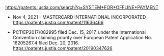 https://patents.justia.com/search?q=SYSTEM+FOR+OFFLINE+PAYMENT

+ Nov 4, 2021 - MASTERCARD INTERNATIONAL INCORPORATED
https://patents.justia.com/patent/11636466

+ PCT/EP2017/082995 filed Dec. 15, 2017, under the International Convention claiming priority over European Patent Application No. 16205267.4 filed Dec. 20, 2016.
https://patents.justia.com/patent/20190347626

